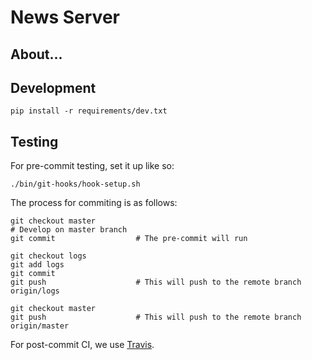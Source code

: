 # News Server

## About...

## Development
```
pip install -r requirements/dev.txt
```

## Testing
For pre-commit testing, set it up like so:
```
./bin/git-hooks/hook-setup.sh
```
The process for commiting is as follows:
```
git checkout master
# Develop on master branch
git commit                  # The pre-commit will run

git checkout logs
git add logs
git commit
git push                    # This will push to the remote branch origin/logs

git checkout master
git push                    # This will push to the remote branch origin/master
```

For post-commit CI, we use [Travis](https://travis-ci.com/XJBCoding/NewsServer).
